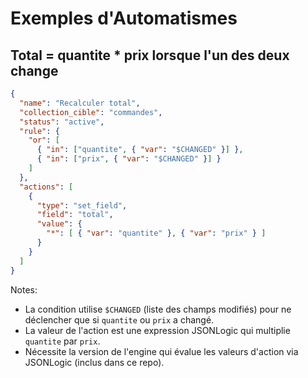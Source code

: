 # Exemples d'Automatismes

## Total = quantite * prix lorsque l'un des deux change

```json
{
  "name": "Recalculer total",
  "collection_cible": "commandes",
  "status": "active",
  "rule": {
    "or": [
      { "in": ["quantite", { "var": "$CHANGED" }] },
      { "in": ["prix", { "var": "$CHANGED" }] }
    ]
  },
  "actions": [
    {
      "type": "set_field",
      "field": "total",
      "value": {
        "*": [ { "var": "quantite" }, { "var": "prix" } ]
      }
    }
  ]
}
```

Notes:
- La condition utilise `$CHANGED` (liste des champs modifiés) pour ne déclencher que si `quantite` ou `prix` a changé.
- La valeur de l'action est une expression JSONLogic qui multiplie `quantite` par `prix`.
- Nécessite la version de l'engine qui évalue les valeurs d'action via JSONLogic (inclus dans ce repo).
